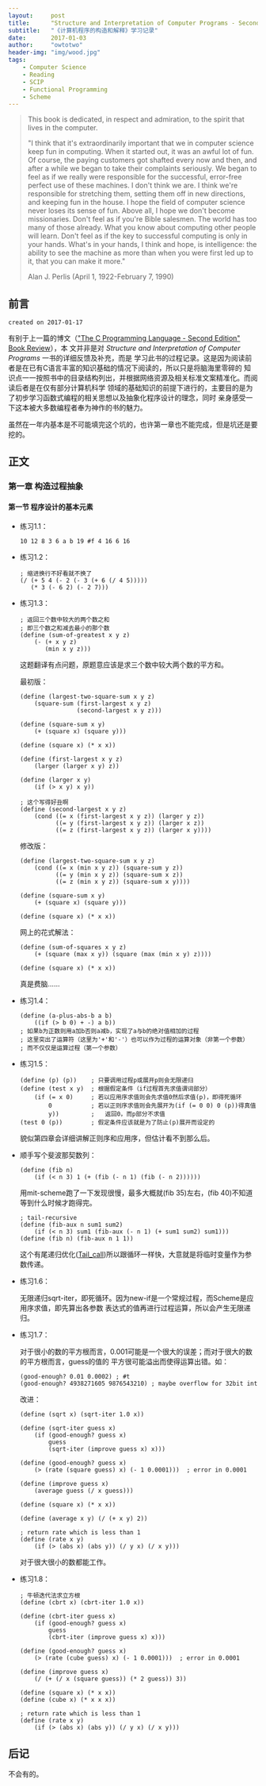 ```yaml
---
layout:     post
title:      "Structure and Interpretation of Computer Programs - Second Edition" Learning Record
subtitle:   "《计算机程序的构造和解释》学习记录"
date:       2017-01-03
author:     "owtotwo"
header-img: "img/wood.jpg"
tags:
    - Computer Science
    - Reading
    - SCIP
    - Functional Programming
    - Scheme
---
```


> This book is dedicated, in respect and admiration, to the spirit that lives in the 
computer.
>  
> "I think that it's extraordinarily important that we in computer science keep 
fun in computing. When it started out, it was an awful lot of fun. Of course, the 
paying customers got shafted every now and then, and after a while we began to 
take their complaints seriously. We began to feel as if we really were 
responsible for the successful, error-free perfect use of these machines. I don't 
think we are. I think we're responsible for stretching them, setting them off in 
new directions, and keeping fun in the house. I hope the field of computer 
science never loses its sense of fun. Above all, I hope we don't become 
missionaries. Don't feel as if you're Bible salesmen. The world has too many of 
those already. What you know about computing other people will learn. Don't feel 
as if the key to successful computing is only in your hands. What's in your hands,
I think and hope, is intelligence: the ability to see the machine as more than 
when you were first led up to it, that you can make it more."
>   
> Alan J. Perlis (April 1, 1922-February 7, 1990)

## 前言

`created on 2017-01-17`

有别于上一篇的博文（["The C Programming Language - Second Edition" Book Review][1]），本
文并非是对 _Structure and Interpretation of Computer Programs_ 一书的详细反馈及补充，而是
学习此书的过程记录。这是因为阅读前者是在已有C语言丰富的知识基础的情况下阅读的，所以只是将脑海里零碎的
知识点一一按照书中的目录结构列出，并根据网络资源及相关标准文案精准化。而阅读后者是在仅有部分计算机科学
领域的基础知识的前提下进行的，主要目的是为了初步学习函数式编程的相关思想以及抽象化程序设计的理念，同时
亲身感受一下这本被大多数编程者奉为神作的书的魅力。

虽然在一年内基本是不可能填完这个坑的，也许第一章也不能完成，但是坑还是要挖的。

## 正文

### 第一章 构造过程抽象

#### 第一节 程序设计的基本元素

*   练习1.1：

    `10 12 8 3 6 a b 19 #f 4 16 6 16`

*   练习1.2：

    ``` Lisp
    ; 缩进换行不好看就不换了
    (/ (+ 5 4 (- 2 (- 3 (+ 6 (/ 4 5)))))
       (* 3 (- 6 2) (- 2 7)))
    ```

*   练习1.3：

    ``` Lisp
    ; 返回三个数中较大的两个数之和
    ; 即三个数之和减去最小的那个数
    (define (sum-of-greatest x y z)
        (- (+ x y z)
           (min x y z)))
    ```

    这题翻译有点问题，原题意应该是求三个数中较大两个数的平方和。

    最初版：

    ``` Lisp
    (define (largest-two-square-sum x y z)
        (square-sum (first-largest x y z)
                    (second-largest x y z)))
    
    (define (square-sum x y)
        (+ (square x) (square y)))

    (define (square x) (* x x))

    (define (first-largest x y z)
        (larger (larger x y) z))
    
    (define (larger x y)
        (if (> x y) x y))

    ; 这个写得好丑啊
    (define (second-largest x y z)
        (cond ((= x (first-largest x y z)) (larger y z))
              ((= y (first-largest x y z)) (larger x z))
              ((= z (first-largest x y z)) (larger x y))))
    ```

    修改版：
    
    ``` Lisp
    (define (largest-two-square-sum x y z)
        (cond ((= x (min x y z)) (square-sum y z))
              ((= y (min x y z)) (square-sum x z))
              ((= z (min x y z)) (square-sum x y))))
    
    (define (square-sum x y)
        (+ (square x) (square y)))

    (define (square x) (* x x))
    ```

    网上的花式解法：
    ``` Lisp
    (define (sum-of-squares x y z)  
        (+ (square (max x y)) (square (max (min x y) z))))

    (define (square x) (* x x))
    ```

    真是费脑……

*   练习1.4：

    ``` Lisp
    (define (a-plus-abs-b a b)
        ((if (> b 0) + -) a b))
    ; 如果b为正数则用a加b否则a减b，实现了a与b的绝对值相加的过程
    ; 这里突出了运算符（这里为'+'和'-'）也可以作为过程的运算对象（非第一个参数）
    ; 而不仅仅是运算过程（第一个参数）
    ```

*   练习1.5：

    ``` Lisp
    (define (p) (p))    ; 只要调用过程p或展开p则会无限递归
    (define (test x y)  ; 根据假定条件（if过程首先求值谓词部分）
        (if (= x 0)     ; 若以应用序求值则会先求值0然后求值(p)，即得死循环
            0           ; 若以正则序求值则会先展开为(if (= 0 0) 0 (p))得真值
            y))         ;   返回0，而p部分不求值
    (test 0 (p))        ; 假定条件应该就是为了防止(p)展开而设定的
    ```

    貌似第四章会详细讲解正则序和应用序，但估计看不到那么后。

*   顺手写个斐波那契数列：

    ``` Lisp
    (define (fib n)
        (if (< n 3) 1 (+ (fib (- n 1) (fib (- n 2))))))
    ```

    用mit-scheme跑了一下发现很慢，最多大概就(fib 35)左右，(fib 40)不知道等到什么时候才跑得完。

    ``` Lisp
    ; tail-recursive
    (define (fib-aux n sum1 sum2)
        (if (< n 3) sum1 (fib-aux (- n 1) (+ sum1 sum2) sum1)))
    (define (fib n) (fib-aux n 1 1))
    ```

    这个有尾递归优化([Tail_call][2])所以跟循环一样快，大意就是将临时变量作为参数传递。

*   练习1.6：

    无限递归sqrt-iter，即死循环。因为new-if是一个常规过程，而Scheme是应用序求值，即先算出各参数
    表达式的值再进行过程运算，所以会产生无限递归。

*   练习1.7：

    对于很小的数的平方根而言，0.001可能是一个很大的误差；而对于很大的数的平方根而言，guess的值的
    平方很可能溢出而使得运算出错。如：

    ``` Lisp
    (good-enough? 0.01 0.0002) ; #t
    (good-enough? 4938271605 9876543210) ; maybe overflow for 32bit int
    ```

    改进：

    ``` Lisp
    (define (sqrt x) (sqrt-iter 1.0 x))

    (define (sqrt-iter guess x)
        (if (good-enough? guess x)
            guess
            (sqrt-iter (improve guess x) x)))

    (define (good-enough? guess x)
        (> (rate (square guess) x) (- 1 0.0001)))  ; error in 0.0001

    (define (improve guess x)
        (average guess (/ x guess)))

    (define (square x) (* x x))

    (define (average x y) (/ (+ x y) 2))

    ; return rate which is less than 1
    (define (rate x y)
        (if (> (abs x) (abs y)) (/ y x) (/ x y)))
    ```

    对于很大很小的数都能工作。

*   练习1.8：

    ``` Lisp
    ; 牛顿迭代法求立方根
    (define (cbrt x) (cbrt-iter 1.0 x))

    (define (cbrt-iter guess x)
        (if (good-enough? guess x)
            guess
            (cbrt-iter (improve guess x) x)))

    (define (good-enough? guess x)
        (> (rate (cube guess) x) (- 1 0.0001)))  ; error in 0.0001

    (define (improve guess x)
        (/ (+ (/ x (square guess)) (* 2 guess)) 3))

    (define (square x) (* x x))
    (define (cube x) (* x x x))

    ; return rate which is less than 1
    (define (rate x y)
        (if (> (abs x) (abs y)) (/ y x) (/ x y)))
    ```

[1]: https://owtotwo.github.io/2017/01/03/the-c-programming-language-book-review/
[2]: https://en.wikipedia.org/wiki/Tail_call

## 后记
不会有的。